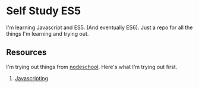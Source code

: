 # Self Study ES5
I'm learning Javascript and ES5. (And eventually ES6). Just a repo for all the things I'm learning and trying out.

## Resources
I'm trying out things from [nodeschool](http://nodeschool.io/#workshoppers). Here's what I'm trying out first.  

1. [Javascripting](https://github.com/sethvincent/javascripting)
